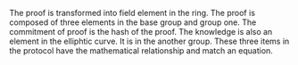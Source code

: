 The proof is transformed into field element in the ring. The proof is composed of three elements in the base group and group one. The commitment of proof is the hash of the proof. The knowledge is also an element in the elliphtic curve. It is in the another group. These three items in the protocol have the mathematical relationship and match an equation.
